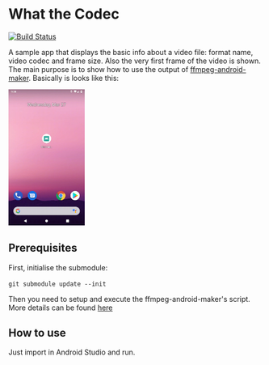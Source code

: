 # What the Codec

[![Build Status](https://travis-ci.org/Javernaut/WhatTheCodec.svg?branch=master)](https://travis-ci.org/Javernaut/WhatTheCodec)

A sample app that displays the basic info about a video file: format name, video codec and frame size. Also the very first frame of the video is shown.  
The main purpose is to show how to use the output of [ffmpeg-android-maker](https://github.com/Javernaut/ffmpeg-android-maker). Basically is looks like this:  

<img src="images/example.gif" width="30%">  

## Prerequisites

First, initialise the submodule:  

`git submodule update --init`  
  
Then you need to setup and execute the ffmpeg-android-maker's script. More details can be found [here](https://github.com/Javernaut/ffmpeg-android-maker)  

## How to use

Just import in Android Studio and run.
